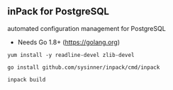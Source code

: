 ## inPack for PostgreSQL

automated configuration management for PostgreSQL

* Needs Go 1.8+ (https://golang.org)

``` shell
yum install -y readline-devel zlib-devel

go install github.com/sysinner/inpack/cmd/inpack

inpack build
```
